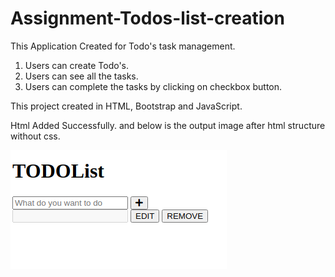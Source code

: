 # Assignment-Todos-list-creation
This Application Created for Todo's task management. 
1. Users can create Todo's.
2. Users can see all the tasks.
3. Users can complete the tasks by clicking on checkbox button.


This project created in HTML, Bootstrap and JavaScript.

Html Added Successfully. and below is the output image after html structure without css.

![Screenshot](todoAssignmentS1.png)
